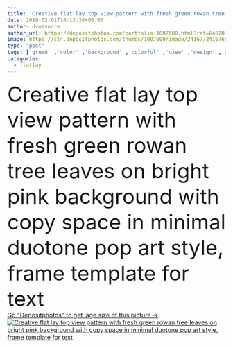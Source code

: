 ```yaml
---
title: 'Creative flat lay top view pattern with fresh green rowan tree leaves on bright pink background with copy space in minimal duotone pop art style, frame template for text'
date: 2019-02-01T14:13:34+00:00
author: dvoevnore
author_url: https://depositphotos.com/portfolio-1007600.html?ref=64678756
image: https://st4.depositphotos.com/thumbs/1007600/image/24167/241676566/api_thumb_450.jpg?forcejpeg=true
type: "post"
tags: ['green' ,'color' ,'background' ,'colorful' ,'view' ,'design' ,'paper' ,'isolated' ,'decoration' ,'decorative' ,'bright' ,'art' ,'seasonal' ,'summer' ,'nature' ,'spring' ,'herb' ,'leaf' ,'abstract' ,'plant' ,'texture' ,'leaves' ,'floral' ,'natural' ,'tree' ,'pattern' ,'botany' ,'freshness' ,'foliage' ,'frame' ,'modern' ,'pop' ,'pink' ,'concept' ,'lay' ,'flat' ,'organic' ,'wallpaper' ,'unique' ,'top' ,'botanical' ,'minimalism' ,'rowan' ,'ashberry' ,'minimal' ,'duotone' ,'mockup' ,'Mock Up' ,'flatlay' ]
categories: 
  - flatlay
---
```

<div aling="center">
            <font size="60"> Creative flat lay top view pattern with fresh green rowan tree leaves on bright pink background with copy space in minimal duotone pop art style, frame template for text</font>   
</div>
<div>
    <a href='https://st4.depositphotos.com/thumbs/1007600/image/24167/241676566/api_thumb_450.jpg?forcejpeg=true?ref=64678756' target=_blank > Go "Depositphotos" to get lage size of this picture ->
        <img href='https://st4.depositphotos.com/thumbs/1007600/image/24167/241676566/api_thumb_450.jpg?forcejpeg=true?ref=64678756' src='https://st4.depositphotos.com/1007600/24167/i/950/depositphotos_241676566-stock-photo-creative-flat-lay-top-view.jpg?forcejpeg=true' alt='Creative flat lay top view pattern with fresh green rowan tree leaves on bright pink background with copy space in minimal duotone pop art style, frame template for text' >
    </a>
</div>
